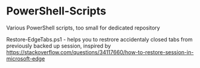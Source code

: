 # PowerShell-Scripts
Various PowerShell scripts, too small for dedicated repository

Restore-EdgeTabs.ps1 - helps you to restrore accidentaly closed tabs from previously backed up session, inspired by https://stackoverflow.com/questions/34117660/how-to-restore-session-in-microsoft-edge

